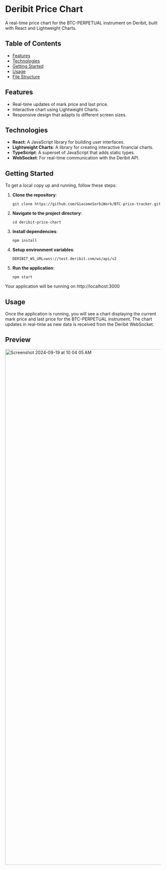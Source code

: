 # Deribit Price Chart

A real-time price chart for the BTC-PERPETUAL instrument on Deribit, built with React and Lightweight Charts.

## Table of Contents

- [Features](#features)
- [Technologies](#technologies)
- [Getting Started](#getting-started)
- [Usage](#usage)
- [File Structure](#file-structure)

## Features

- Real-time updates of mark price and last price.
- Interactive chart using Lightweight Charts.
- Responsive design that adapts to different screen sizes.

## Technologies

- **React**: A JavaScript library for building user interfaces.
- **Lightweight Charts**: A library for creating interactive financial charts.
- **TypeScript**: A superset of JavaScript that adds static types.
- **WebSocket**: For real-time communication with the Deribit API.

## Getting Started

To get a local copy up and running, follow these steps:

1. **Clone the repository**:

    `git clone https://github.com/GiacomoSorbiWork/BTC-price-tracker.git`

2. **Navigate to the project directory**:

    `cd deribit-price-chart`

3. **Install dependencies**:

    `npm install`

4. **Setup environment variables**:

    `DERIBIT_WS_URL=wss://test.deribit.com/ws/api/v2`

5. **Run the application**:

    `npm start`

Your application will be running on http://localhost:3000

## Usage

Once the application is running, you will see a chart displaying the current mark price and last price for the BTC-PERPETUAL instrument. The chart updates in real-time as new data is received from the Deribit WebSocket.

## Preview

<img width="1666" alt="Screenshot 2024-09-19 at 10 04 05 AM" src="https://github.com/user-attachments/assets/d5994880-97c6-4c4a-abf8-b10687d54634">



